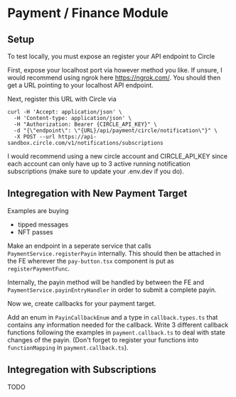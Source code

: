 # Payment / Finance Module

## Setup

To test locally, you must expose an register your API endpoint to Circle

First, expose your localhost port via however method you like. If unsure, I would recommend using ngrok here https://ngrok.com/. You should then get a URL pointing to your localhost API endpoint.

Next, register this URL with Circle via

```
curl -H 'Accept: application/json' \
  -H 'Content-type: application/json' \
  -H "Authorization: Bearer {CIRCLE_API_KEY}" \
  -d "{\"endpoint\": \"{URL}/api/payment/circle/notification\"}" \
  -X POST --url https://api-sandbox.circle.com/v1/notifications/subscriptions
```

I would recommend using a new circle account and CIRCLE_API_KEY since each account can only have up to 3 active running notification subscriptions (make sure to update your .env.dev if you do).

## Integregation with New Payment Target

Examples are buying

- tipped messages
- NFT passes

Make an endpoint in a seperate service that calls `PaymentService.registerPayin` internally. This should then be attached in the FE wherever the `pay-button.tsx` component is put as `registerPaymentFunc`.

Internally, the payin method will be handled by between the FE and `PaymentService.payinEntryHandler` in order to submit a complete payin.

Now we, create callbacks for your payment target.

Add an enum in `PayinCallbackEnum` and a type in `callback.types.ts` that contains any information needed for the callback.
Write 3 different callback functions following the examples in `payment.callback.ts` to deal with state changes of the payin. (Don't forget to register your functions into `functionMapping` in `payment.callback.ts`).

## Integregation with Subscriptions

TODO
